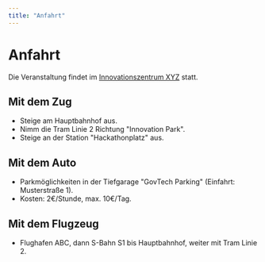 ```yaml
---
title: "Anfahrt"
---
```


# Anfahrt

Die Veranstaltung findet im [Innovationszentrum XYZ](https://www.example.com/) statt.

## Mit dem Zug
- Steige am Hauptbahnhof aus.
- Nimm die Tram Linie 2 Richtung "Innovation Park".
- Steige an der Station "Hackathonplatz" aus.

## Mit dem Auto
- Parkmöglichkeiten in der Tiefgarage "GovTech Parking" (Einfahrt: Musterstraße 1).
- Kosten: 2€/Stunde, max. 10€/Tag.

## Mit dem Flugzeug
- Flughafen ABC, dann S-Bahn S1 bis Hauptbahnhof, weiter mit Tram Linie 2.
